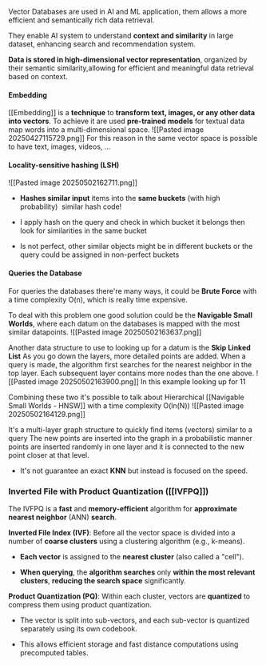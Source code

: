 Vector Databases are used in AI and ML application, them allows a more efficient and semantically rich data retrieval.

They enable AI system to understand **context and similarity** in large dataset, enhancing search and recommendation system.  

**Data is stored in high-dimensional vector representation**, organized by their semantic similarity,allowing for efficient and meaningful data retrieval based on context.


#### Embedding
[[Embedding]] is a **technique** to **transform text, images, or any other data into vectors**.
To achieve it are used **pre-trained** **models** for textual data map words into a multi-dimensional space.
![[Pasted image 20250427115729.png]]
	For this reason in the same vector space is possible to have text, images, videos, ...


#### Locality-sensitive hashing (LSH)
![[Pasted image 20250502162711.png]]
- **Hashes similar input** items into the **same buckets** (with high probability) 
	similar hash code!

- I apply hash on the query and check in which bucket it belongs 
	then look for similarities in the same bucket

- Is not perfect, other similar objects might be in different buckets or the query could be assigned in non-perfect buckets
    


#### Queries the Database
For queries the databases there're many ways, it could be **Brute Force** with a time complexity O(n), which is really time expensive.

To deal with this problem one good solution could be the **Navigable Small Worlds**, where each datum on the databases is mapped with the most similar datapoints.
![[Pasted image 20250502163637.png]]

Another data structure to use to looking up for a datum is the **Skip Linked List**
As you go down the layers, more detailed points are added. When a query is made, the algorithm first searches for the nearest neighbor in the top layer. Each subsequent layer contains more nodes than the one above.
![[Pasted image 20250502163900.png]]
	In this example looking up for 11

Combining these two it's possible to talk about Hierarchical [[Navigable Small Worlds - HNSW]] with a time complexity O(ln(N))
![[Pasted image 20250502164129.png]]

It's a multi-layer graph structure to quickly find items (vectors) similar to a query
The new points are inserted into the graph in a probabilistic manner 
	points are inserted randomly in one layer and it is connected to the new point closer at that level.

- It's not guarantee an exact **KNN** but instead is focused on the  speed.

### Inverted File with Product Quantization ([[IVFPQ]])
The IVFPQ is a **fast** and **memory-efficient** algorithm for **approximate nearest neighbor** (ANN) **search**.

**Inverted File Index (IVF)**:
Before all the vector space is divided into a number of **coarse clusters** using a clustering algorithm (e.g., k-means).

- **Each vector** is assigned to the **nearest cluster** (also called a "cell").

- **When querying**, the **algorithm searches** only **within the most relevant clusters**, **reducing the search space** significantly.

**Product Quantization (PQ)**:
Within each cluster, vectors are **quantized** to compress them using product quantization.

- The vector is split into sub-vectors, and each sub-vector is quantized separately using its own codebook.

- This allows efficient storage and fast distance computations using precomputed tables.
